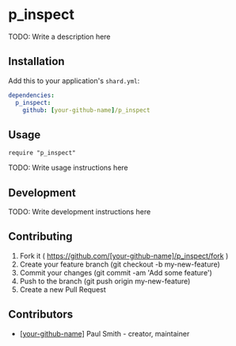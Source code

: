 # p_inspect

TODO: Write a description here

## Installation


Add this to your application's `shard.yml`:

```yaml
dependencies:
  p_inspect:
    github: [your-github-name]/p_inspect
```


## Usage


```crystal
require "p_inspect"
```


TODO: Write usage instructions here

## Development

TODO: Write development instructions here

## Contributing

1. Fork it ( https://github.com/[your-github-name]/p_inspect/fork )
2. Create your feature branch (git checkout -b my-new-feature)
3. Commit your changes (git commit -am 'Add some feature')
4. Push to the branch (git push origin my-new-feature)
5. Create a new Pull Request

## Contributors

- [[your-github-name]](https://github.com/[your-github-name]) Paul Smith - creator, maintainer
